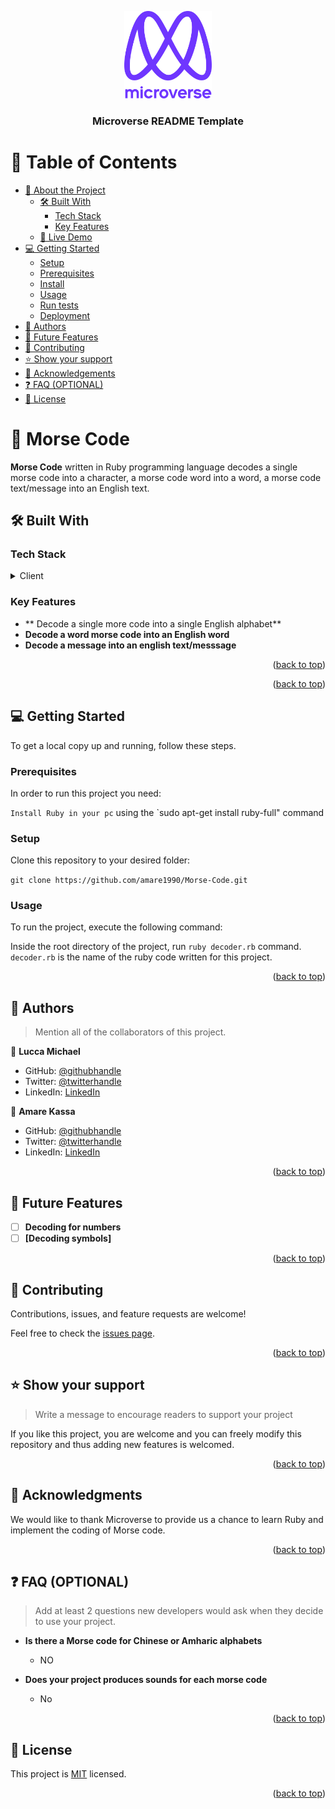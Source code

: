 <a name="readme-top"></a>


<div align="center">
  <img src="murple_logo.png" alt="logo" width="140"  height="auto" />
  <br/>

  <h3><b>Microverse README Template</b></h3>

</div>


# 📗 Table of Contents

- [📖 About the Project](#about-project)
  - [🛠 Built With](#built-with)
    - [Tech Stack](#tech-stack)
    - [Key Features](#key-features)
  - [🚀 Live Demo](#live-demo)
- [💻 Getting Started](#getting-started)
  - [Setup](#setup)
  - [Prerequisites](#prerequisites)
  - [Install](#install)
  - [Usage](#usage)
  - [Run tests](#run-tests)
  - [Deployment](#triangular_flag_on_post-deployment)
- [👥 Authors](#authors)
- [🔭 Future Features](#future-features)
- [🤝 Contributing](#contributing)
- [⭐️ Show your support](#support)
- [🙏 Acknowledgements](#acknowledgements)
- [❓ FAQ (OPTIONAL)](#faq)
- [📝 License](#license)

# 📖 Morse Code <a name="about-project"></a>

**Morse Code** written in Ruby programming language decodes a single morse code into a character, a morse code word into a word, a morse code text/message into an English text.


## 🛠 Built With <a name="built-with"></a>

### Tech Stack <a name="tech-stack"></a>


<details>
  <summary>Client</summary>
  <ul>
    <li><a href="https://www.ruby-lang.org/en/">Ruby</a></li>
  </ul>
</details>


### Key Features <a name="key-features"></a>

- ** Decode a single more code into a single English alphabet**
- **Decode a word morse code into an English word**
- **Decode a message into an english text/messsage**

<p align="right">(<a href="#readme-top">back to top</a>)</p>

<p align="right">(<a href="#readme-top">back to top</a>)</p>


## 💻 Getting Started <a name="getting-started"></a>


To get a local copy up and running, follow these steps.

### Prerequisites

In order to run this project you need:

`Install Ruby in your pc` using the `sudo apt-get install ruby-full" command

### Setup

Clone this repository to your desired folder:

`git clone https://github.com/amare1990/Morse-Code.git`

### Usage

To run the project, execute the following command:

Inside the root directory of the project, run `ruby decoder.rb` command. `decoder.rb` is the name of the ruby code written for this project.


<p align="right">(<a href="#readme-top">back to top</a>)</p>


## 👥 Authors <a name="authors"></a>

> Mention all of the collaborators of this project.

👤 **Lucca Michael**

- GitHub: [@githubhandle](https://github.com/luccamicale)
- Twitter: [@twitterhandle](@luccamicale_)
- LinkedIn: [LinkedIn](https://www.linkedin.com/in/luccamicale/)

👤 **Amare Kassa**

- GitHub: [@githubhandle](https://github.com/amare1990)
- Twitter: [@twitterhandle](https://twitter.com/@amaremek)
- LinkedIn: [LinkedIn](https://linkedin.com/in/amaremek)

<p align="right">(<a href="#readme-top">back to top</a>)</p>


## 🔭 Future Features <a name="future-features"></a>


- [ ] **Decoding for numbers**
- [ ] **[Decoding symbols]**

<p align="right">(<a href="#readme-top">back to top</a>)</p>


## 🤝 Contributing <a name="contributing"></a>

Contributions, issues, and feature requests are welcome!

Feel free to check the [issues page](https://github.com/amare1990/Morse-Code/issues).

<p align="right">(<a href="#readme-top">back to top</a>)</p>


## ⭐️ Show your support <a name="support"></a>

> Write a message to encourage readers to support your project

If you like this project, you are welcome and you can freely modify this repository and thus adding new features is welcomed.

<p align="right">(<a href="#readme-top">back to top</a>)</p>


## 🙏 Acknowledgments <a name="acknowledgements"></a>


We would like to thank Microverse to provide us a chance to learn Ruby and implement the coding of Morse code.

<p align="right">(<a href="#readme-top">back to top</a>)</p>


## ❓ FAQ (OPTIONAL) <a name="faq"></a>

> Add at least 2 questions new developers would ask when they decide to use your project.

- **Is there a Morse code for Chinese or Amharic alphabets**

  - NO

- **Does your project produces sounds for each morse code**

  - No

<p align="right">(<a href="#readme-top">back to top</a>)</p>

## 📝 License <a name="license"></a>

This project is [MIT](https://github.com/amare1990/Morse-Code./LICENSE) licensed.


<p align="right">(<a href="#readme-top">back to top</a>)</p>
